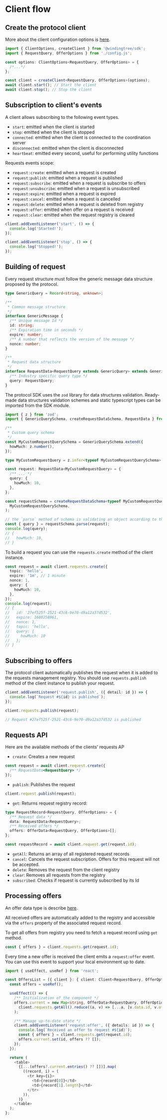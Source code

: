 # Client flow

## Create the protocol client

More about the client configuration options is [here](./index.md#client-node).

```typescript
import { ClientOptions, createClient } from '@windingtree/sdk';
import { RequestQuery, OfferOptions } from './config.js';

const options: ClientOptions<RequestQuery, OfferOptions> = {
  /*...*/
};

const client = createClient<RequestQuery, OfferOptions>(options);
await client.start(); // Start the client
await client.stop(); // Stop the client
```

## Subscription to client's events

A client allows subscribing to the following event types.

- `start`: emitted when the client is started
- `stop`: emitted when the client is stopped
- `connected`: emitted when the client is connected to the coordination server
- `disconnected`: emitted when the client is disconnected
- `heartbeat`: emitted every second, useful for performing utility functions

Requests events scope:

- `request:create`: emitted when a request is created
- `request:publish`: emitted when a request is published
- `request:subscribe`: emitted when a request is subscribe to offers
- `request:unsubscribe`: emitted when a request is unsubscribed
- `request:expire`: emitted when a request is expired
- `request:cancel`: emitted when a request is cancelled
- `request:delete`: emitted when a request is deleted from registry
- `request:offer`: emitted when offer on a request is received
- `request:clear`: emitted when the request registry is cleared

```typescript
client.addEventListener('start', () => {
  console.log('Started!');
});

client.addEventListener('stop', () => {
  console.log('Stopped!');
});
```

## Building of request

Every request structure must follow the generic message data structure proposed by the protocol.

```typescript
type GenericQuery = Record<string, unknown>;

/**
 * Common message structure
 */
interface GenericMessage {
  /** Unique message Id */
  id: string;
  /** Expiration time in seconds */
  expire: number;
  /** A number that reflects the version of the message */
  nonce: number;
}

/**
 * Request data structure
 */
interface RequestData<RequestQuery extends GenericQuery> extends GenericMessage {
  /** Industry specific query type */
  query: RequestQuery;
}
```

The protocol SDK uses the `zod` library for data structures validation. Ready-made data structures validation schemes and static typescript types can be imported from the SDK module.

```typescript
import { z } from 'zod';
import { GenericQuerySchema, createRequestDataSchema, RequestData } from '@windingtree/sdk';

/**
 * Custom query schema
 */
const MyCustomRequestQuerySchema = GenericQuerySchema.extend({
  howMuch: z.number(),
});

type MyCustomRequestQuery = z.infer<typeof MyCustomRequestQuerySchema>;

const request: RequestData<MyCustomRequestQuery> = {
  /** ... */
  query: {
    howMuch: 10,
  },
};

const requestSchema = createRequestDataSchema<typeof MyCustomRequestQuerySchema>(
  MyCustomRequestQuerySchema,
);

// the `parse` method of schema is validating an object according to the schema rules
const { query } = requestSchema.parse(request);
console.log(query);
// {
//   howMuch: 10,
// }
```

To build a request you can use the `requests.create` method of the client instance.

```typescript
const request = await client.requests.create({
  topic: 'hello',
  expire: '1m', // 1 minute
  nonce: 1,
  query: {
    howMuch: 10,
  },
});
console.log(request);
// {
//   id: '27ef525f-2521-43c6-9e70-d9a12a37d532',
//   expire: 1680258961,
//   nonce: 1,
//   topic: 'hello',
//   query: {
//     howMuch: 10
//   };
// }
```

## Subscribing to offers

The protocol client automatically publishes the request when it is added to the requests management registry. You should use `requests.publish` method of the client instance to publish your request.

```typescript
client.addEventListener('request.publish', ({ detail: id }) => {
  console.log(`Request #${id} is published`);
});

client.requests.publish(request);

// Request #27ef525f-2521-43c6-9e70-d9a12a37d532 is published
```

## Requests API

Here are the available methods of the clients' requests AP

- `create`: Creates a new request

```typescript
const request = await client.request.create({
  /** RequestData<RequestQuery> */
});
```

- `publish`: Publishes the request

```typescript
client.request.publish(request);
```

- `get`: Returns request registry record:

```typescript
type RequestRecord<RequestQuery, OfferOptions> = {
  /** Request data */
  data: RequestData<RequestQuery>;
  /** Received offers */
  offers: OfferData<RequestQuery, OfferOptions>[];
};
```

```typescript
const requestRecord = await client.request.get(request.id);
```

- `getAll`: Returns an array of all registered request records
- `cancel`: Cancels the request subscription. Offers for this request will not be accepted.
- `delete`: Removes the request from the client registry
- `clear`: Removes all requests from the registry
- `subscribed`: Checks if request is currently subscribed by its Id

## Processing offers

An offer data type is describe [here](/docs/nodes.md#building-and-publishing-of-offer).

All received offers are automatically added to the registry and accessible via the `offers` property of the associated request record.

To get all offers from registry you need to fetch a request record using `get` method.

```typescript
const { offers } = client.requests.get(request.id);
```

Every time a new offer is received the client emits a `request:offer` event. You can use this event to support your local environment up to date.

```typescript
import { useEffect, useRef } from 'react';

const OffersList = ({ client }: { client: Client<RequestQuery, OfferOptions> }) => {
  const offers = useRef();

  useEffect(() => {
    /** Initialization of the component */
    offers.current = new Map<string, OfferData<RequestQuery, OfferOptions>>(
      client.requests.getAll().reduce((a, v) => [...a, [v.data.id, v.offers]], []),
    );

    /** Manage up-to-date state */
    client.addEventListener('request:offer', ({ details: id }) => {
      console.log(`Received an offer to request #${id}`);
      const { offers } = client.requests.get(request.id);
      offers.current.set(id, offers ?? []);
    });
  });

  return (
    <table>
      {[...(offers?.current.entries() ?? [])].map(
        ((record, i) = (
          <tr key={i}>
            <td>{record[0]}</td>
            <td>{record[1].length}</td>
          </tr>
        )),
      )}
    </table>
  );
};
```

<!-- ## Managing funds

### Checking of balances

> Chain must be configured via client options

```typescript
const balance = await client.wallet.balance(chainId, address);
console.log(`Balance of ${address} in ${chainId}`: balance.toString());
```

### Bridging assets

```typescript
await client.bridge(
  'polygon', // Bridge name
  '0x..', // Asset contract address
  '100000000000000000000', // Bridging value in WEI
  (txHash) => {
    // Bridging transaction hash callback
    console.log(`Tokens bridging: ${txHash}`);
  },
);
console.log('Tokens bridged, check your balance on target network');
```

### Exiting assets

```typescript
await client.exit(
  'polygon', // Bridge name
  '0x..', // Asset contract address to exit out
  '100000000000000000000', // Value in WEI
  (txHash) => {
    // Transaction hash callback
    console.log(`Tokens exiting: ${txHash}`);
  },
);
console.log('Tokens exited, check your balance on target network');
```

## Making a deal

```typescript
const deal = await offer.deal('1cf51a15-da09-4a68-929d-84e60901ca0f', (txHash) => {
  console.log(`Making a deal: ${txHash}`);
});
console.log('Success! Start waiting for the confirmation from the supplier');
```

A `deal` object that is returning by the `offer.deal` is following the interface:

```typescript
interface DealAction<Action extends string> {
  chainId: number;
  tokenId: number;
  supplierId: string;
  action: Action;
}

interface Deal {
  tokenId: number; // The deal NFT id
  supplier: string; // The supplier Id registered on the smart contract
  status: // Current deal status
    | 'DEAL_PENDING'
    | 'DEAL_ACCEPTED'
    | 'DEAL_REJECTED'
    | 'DEAL_CANCELLED'
    | 'DEAL_CHECKED_IN';
  reason: string; // A reason of a current state change
  date: string; // Latest state change date
  async owner(): Promise<string>;
  async signCheckIn(): Promise<DealAction<'check-in'>>; // Creates a check-in payload and signature
  async checkIn(signature: string, (txHash: string) => void): Promise<void>;
  async cancel((txHash: string) => void): Promise<void>; // Makes the deal cancellation  (if it is possible)
  subscribe<CustomOfferType>(async function({ message: CustomOfferType }): Promise<void>, OffersSubscriptionOptions): () => void; // Return `unsubscribe` function for current subscription
  unsubscribe(): void; // Unsubscribe all subscriptions
  toString(): string; // Serialize a Deal into string
}
```

## Checking a deal state

```typescript
import {
  DEAL_PENDING,
  DEAL_ACCEPTED,
  DEAL_REJECTED,
  DEAL_CANCELLED,
  DEAL_CHECKED_IN,
} from '@windingtree/sdk/constants';

const tokenId = await deal.subscribe(({ tokenId, supplier, status, reason }: DealDetails) => {
  switch (status) {
    case DEAL_ACCEPTED:
      console.log(`The deal #${tokenId} has been confirmed by the supplier ${supplier}`);
      break;
    case DEAL_REJECTED:
      console.log(
        `The deal #${tokenId} has been rejected by the supplier ${supplier} with the reason ${reason}`,
      );
      break;
    case DEAL_CANCELLED:
      console.log(`The deal #${tokenId} has been cancelled by the client`);
      break;
    case DEAL_PENDING:
      return true;
    default:
      console.log('Unknown deal status response');
  }
  return false;
});

// To check the deal state later
const deal = await client.deal(chainId, tokenId);

// deal.status: DEAL_PENDING, DEAL_ACCEPTED, DEAL_REJECTED, DEAL_CANCELLED, DEAL_CHECKED_IN
console.log(`The deal #${tokenId} status:`, status);
```

> Returning the `false` value from the deal status subscription callback will automatically stop the subscription.

## Checkin

There are two types of check-in:

- check-in on `reception` (provided by the current version of the protocol);
- `online` check-in (to be implemented soon);

Here is how the `reception` check-in type is implemented:

- on the clients' side is generated an object with the following content:

```json
{
  "chainId": _DEAL_CHAIN_ID_,
  "tokeId": _DEAL_TOKEN_ID_,
  "supplierId": "_SUPPLIER_ID_",
  "action": "check-in"
}
```

- This object is signing using the private key of the deal NFT owner (typed, EIP-712 signature)
- A signed object is transferred to the supplier via a special QR code
- After the QR code is scanned by a reception manager, his application is decoding the code and makes a request to the supplier's node for a check-in attempt
- To make check-in the supplier's node is sending a request to the smart contract which Is able to check the signature provided by the client. If this signature is valid the smart contract will update the deal as checked-in

### Generation of the `check-in` signature:

```typescript
// Create the deal object
const deal = await client.deal(chainId, tokenId);

// Sign the check-in data
const { payload, signature } = await deal.signCheckIn();

// Subscribe to status changes
const unsubscribe = deal.subscribe(({ status }) => {
  switch (status) {
    case DEAL_CHECKED_IN:
      console.log(`The deal #${tokenId} has been checked-in`);
      return false;
    default:
      return true; // Just continue listening
  }
});

// ... and show the QR to the reception manager (see next chapter)

// You can suspend your deal status subscription at any time by:
unsubscribe();
```

### Creation of the QR code

Here is an example of simple component that display a QR in the React-based application using the `qrcode.react` package:

```typescript
import { CheckInVoucher } from '@windingtree/sdk';
import { QRCodeSVG } from 'qrcode.react';

export const MySignInQr = ({ payload, signature }: CheckInVoucher) => {
  if (!payload || !signature) {
    return null;
  }

  return (
    <div>
      <QRCodeSVG
        value={JSON.stringify({ tokenId, signature })}
        size={256}
        bgColor="#ffffff"
        fgColor="#000000"
        level="L"
        includeMargin={false}
      />
    </div>
  );
};
```

## Cancellation

There exist two types of deal cancellation that are available to the client:

- the cancellation of the `not-claimed` deal. Possible until the deal is claimed by the supplier. 100% of the funds paid will be refunded in such case of cancellation
- the cancellation of the `claimed` deal according to the rules defined by the supplier in the offer

If the supplier defined cancellation rules in the offer, as in the example below:

```json
"cancel": [
  {
    "id": "79528ee0-0300-4695-926e-065f485ce0c7",
    "time": 1209600,
    "penalty": 50
  },
  {
    "id": "9b0a55e2-c276-46c7-a310-0c4f6c056070",
    "time": 604800,
    "penalty": 100
  }
],
```

...in this case, the returned value will be affected by a penalty. The cancellation option will be chosen by the smart contract depending on the value of time before the check-in time of the deal.

> Already `checked-in` deals or deals with `checkIn` time cannot be cancelled by the client.

```typescript
// Create the deal object
const deal = await client.deal(chainId, tokenId);

// Start cancellation
await deal.cancel((txHash) => {
  console.log(`The deal #${deal.tokenId} is cancelling ${txHash}`);
});

console.log(`The deal #${deal.tokenId} has been successfully cancelled`);
``` -->
